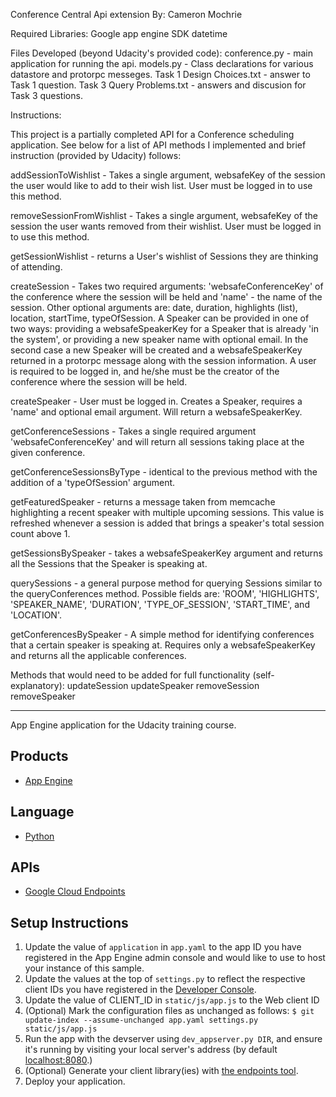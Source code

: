 Conference Central Api extension
By: Cameron Mochrie

Required Libraries:
Google app engine SDK
datetime

Files Developed (beyond Udacity's provided code):
conference.py - main application for running the api.
models.py - Class declarations for various datastore and protorpc messeges.
Task 1 Design Choices.txt - answer to Task 1 question.
Task 3 Query Problems.txt - answers and discusion for Task 3 questions.

Instructions:

This project is a partially completed API for a Conference scheduling application. See below for a list of API
methods I implemented and brief instruction (provided by Udacity) follows:

addSessionToWishlist - Takes a single argument, websafeKey of the session the user would like to add to their wish list.
User must be logged in to use this method.

removeSessionFromWishlist - Takes a single argument, websafeKey of the session the user wants removed from their wishlist.
User must be logged in to use this method.

getSessionWishlist - returns a User's wishlist of Sessions they are thinking of attending.

createSession - Takes two required arguments: 'websafeConferenceKey' of the conference where the session will be held
and 'name' - the name of the session. Other optional arguments are: date, duration, highlights (list), location, startTime,
typeOfSession. A Speaker can be provided in one of two ways: providing a websafeSpeakerKey for a Speaker that is already
'in the system', or providing a new speaker name with optional email. In the second case a new Speaker will be created
and a websafeSpeakerKey returned in a protorpc message along with the session information. A user is required to be
logged in, and he/she must be the creator of the conference where the session will be held.

createSpeaker - User must be logged in. Creates a Speaker, requires a 'name' and optional email argument. Will return a
websafeSpeakerKey.

getConferenceSessions - Takes a single required argument 'websafeConferenceKey' and will return all sessions taking
place at the given conference.

getConferenceSessionsByType - identical to the previous method with the addition of a 'typeOfSession' argument.

getFeaturedSpeaker - returns a message taken from memcache highlighting a recent speaker with multiple upcoming sessions.
This value is refreshed whenever a session is added that brings a speaker's total session count above 1.

getSessionsBySpeaker - takes a websafeSpeakerKey argument and returns all the Sessions that the Speaker is speaking at.

querySessions - a general purpose method for querying Sessions similar to the queryConferences method. Possible fields
are: 'ROOM', 'HIGHLIGHTS', 'SPEAKER_NAME', 'DURATION', 'TYPE_OF_SESSION', 'START_TIME', and 'LOCATION'.

getConferencesBySpeaker - A simple method for identifying conferences that a certain speaker is speaking at.
Requires only a websafeSpeakerKey and returns all the applicable conferences.

Methods that would need to be added for full functionality (self-explanatory):
updateSession
updateSpeaker
removeSession
removeSpeaker


-----

App Engine application for the Udacity training course.

## Products
- [App Engine][1]

## Language
- [Python][2]

## APIs
- [Google Cloud Endpoints][3]

## Setup Instructions
1. Update the value of `application` in `app.yaml` to the app ID you
   have registered in the App Engine admin console and would like to use to host
   your instance of this sample.
1. Update the values at the top of `settings.py` to
   reflect the respective client IDs you have registered in the
   [Developer Console][4].
1. Update the value of CLIENT_ID in `static/js/app.js` to the Web client ID
1. (Optional) Mark the configuration files as unchanged as follows:
   `$ git update-index --assume-unchanged app.yaml settings.py static/js/app.js`
1. Run the app with the devserver using `dev_appserver.py DIR`, and ensure it's running by visiting your local server's address (by default [localhost:8080][5].)
1. (Optional) Generate your client library(ies) with [the endpoints tool][6].
1. Deploy your application.


[1]: https://developers.google.com/appengine
[2]: http://python.org
[3]: https://developers.google.com/appengine/docs/python/endpoints/
[4]: https://console.developers.google.com/
[5]: https://localhost:8080/
[6]: https://developers.google.com/appengine/docs/python/endpoints/endpoints_tool
